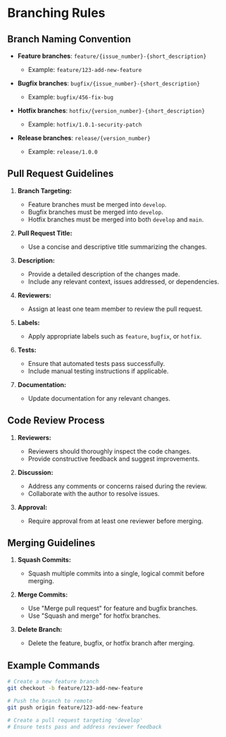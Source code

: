 # Branching Rules

## Branch Naming Convention

- **Feature branches**: `feature/{issue_number}-{short_description}`
  - Example: `feature/123-add-new-feature`

- **Bugfix branches**: `bugfix/{issue_number}-{short_description}`
  - Example: `bugfix/456-fix-bug`

- **Hotfix branches**: `hotfix/{version_number}-{short_description}`
  - Example: `hotfix/1.0.1-security-patch`

- **Release branches**: `release/{version_number}`
  - Example: `release/1.0.0`

## Pull Request Guidelines

1. **Branch Targeting:**
   - Feature branches must be merged into `develop`.
   - Bugfix branches must be merged into `develop`.
   - Hotfix branches must be merged into both `develop` and `main`.

2. **Pull Request Title:**
   - Use a concise and descriptive title summarizing the changes.

3. **Description:**
   - Provide a detailed description of the changes made.
   - Include any relevant context, issues addressed, or dependencies.

4. **Reviewers:**
   - Assign at least one team member to review the pull request.

5. **Labels:**
   - Apply appropriate labels such as `feature`, `bugfix`, or `hotfix`.

6. **Tests:**
   - Ensure that automated tests pass successfully.
   - Include manual testing instructions if applicable.

7. **Documentation:**
   - Update documentation for any relevant changes.

## Code Review Process

1. **Reviewers:**
   - Reviewers should thoroughly inspect the code changes.
   - Provide constructive feedback and suggest improvements.

2. **Discussion:**
   - Address any comments or concerns raised during the review.
   - Collaborate with the author to resolve issues.

3. **Approval:**
   - Require approval from at least one reviewer before merging.

## Merging Guidelines

1. **Squash Commits:**
   - Squash multiple commits into a single, logical commit before merging.

2. **Merge Commits:**
   - Use "Merge pull request" for feature and bugfix branches.
   - Use "Squash and merge" for hotfix branches.

3. **Delete Branch:**
   - Delete the feature, bugfix, or hotfix branch after merging.

## Example Commands

```bash
# Create a new feature branch
git checkout -b feature/123-add-new-feature

# Push the branch to remote
git push origin feature/123-add-new-feature

# Create a pull request targeting 'develop'
# Ensure tests pass and address reviewer feedback
